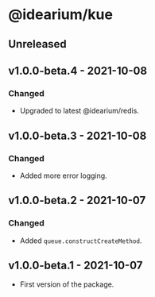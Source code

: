 # @idearium/kue

## Unreleased

## v1.0.0-beta.4 - 2021-10-08

### Changed

-   Upgraded to latest @idearium/redis.

## v1.0.0-beta.3 - 2021-10-08

### Changed

-   Added more error logging.

## v1.0.0-beta.2 - 2021-10-07

### Changed

-   Added `queue.constructCreateMethod`.

## v1.0.0-beta.1 - 2021-10-07

-   First version of the package.

